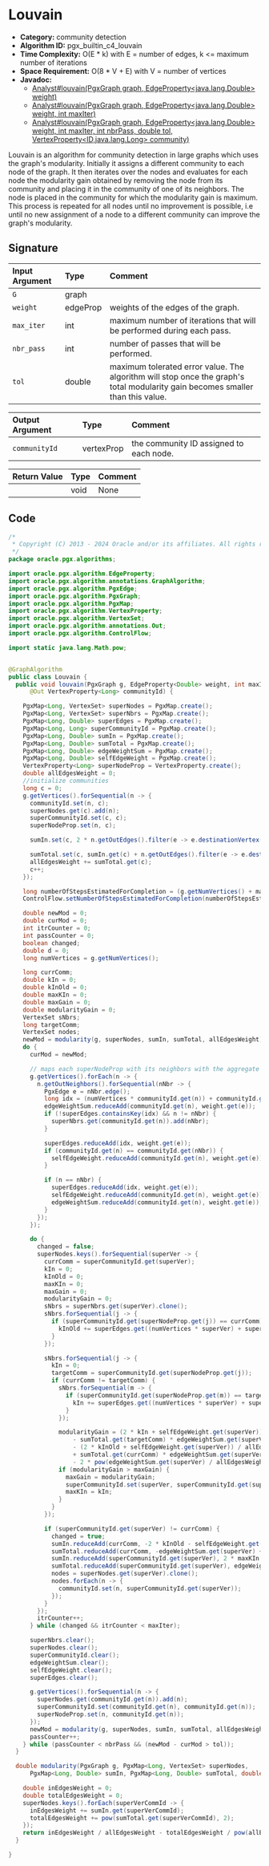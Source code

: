 # Louvain

- **Category:** community detection
- **Algorithm ID:** pgx_builtin_c4_louvain
- **Time Complexity:** O(E * k) with E = number of edges, k <= maximum number of iterations
- **Space Requirement:** O(8 * V + E) with V = number of vertices
- **Javadoc:**
  - [Analyst#louvain(PgxGraph graph, EdgeProperty<java.lang.Double> weight)](https://docs.oracle.com/en/database/oracle/property-graph/24.3/spgjv/oracle/pgx/api/Analyst.html#louvain-oracle.pgx.api.PgxGraph-oracle.pgx.api.EdgeProperty-)
  - [Analyst#louvain(PgxGraph graph, EdgeProperty<java.lang.Double> weight, int maxIter)](https://docs.oracle.com/en/database/oracle/property-graph/24.3/spgjv/oracle/pgx/api/Analyst.html#louvain-oracle.pgx.api.PgxGraph-oracle.pgx.api.EdgeProperty-int-)
  - [Analyst#louvain(PgxGraph graph, EdgeProperty<java.lang.Double> weight, int maxIter, int nbrPass, double tol, VertexProperty<ID,java.lang.Long> community)](https://docs.oracle.com/en/database/oracle/property-graph/24.3/spgjv/oracle/pgx/api/Analyst.html#louvain-oracle.pgx.api.PgxGraph-oracle.pgx.api.EdgeProperty-int-int-double-oracle.pgx.api.VertexProperty-)

Louvain is an algorithm for community detection in large graphs which uses the graph's modularity. Initially it assigns a different community to each node of the graph. It then iterates over the nodes and evaluates for each node the modularity gain obtained by removing the node from its community and placing it in the community of one of its neighbors. The node is placed in the community for which the modularity gain is maximum. This process is repeated for all nodes until no improvement is possible, i.e until no new assignment of a node to a different community can improve the graph's modularity.

## Signature

| Input Argument | Type | Comment |
| :--- | :--- | :--- |
| `G` | graph | |
| `weight` | edgeProp<double> | weights of the edges of the graph. |
| `max_iter` | int | maximum number of iterations that will be performed during each pass. |
| `nbr_pass` | int | number of passes that will be performed. |
| `tol` | double | maximum tolerated error value. The algorithm will stop once the graph's total modularity gain becomes smaller than this value. |

| Output Argument | Type | Comment |
| :--- | :--- | :--- |
| `communityId` | vertexProp<long> | the community ID assigned to each node. |

| Return Value | Type | Comment |
| :--- | :--- | :--- |
| | void | None |

## Code

```java
/*
 * Copyright (C) 2013 - 2024 Oracle and/or its affiliates. All rights reserved.
 */
package oracle.pgx.algorithms;

import oracle.pgx.algorithm.EdgeProperty;
import oracle.pgx.algorithm.annotations.GraphAlgorithm;
import oracle.pgx.algorithm.PgxEdge;
import oracle.pgx.algorithm.PgxGraph;
import oracle.pgx.algorithm.PgxMap;
import oracle.pgx.algorithm.VertexProperty;
import oracle.pgx.algorithm.VertexSet;
import oracle.pgx.algorithm.annotations.Out;
import oracle.pgx.algorithm.ControlFlow;

import static java.lang.Math.pow;


@GraphAlgorithm
public class Louvain {
  public void louvain(PgxGraph g, EdgeProperty<Double> weight, int maxIter, int nbrPass, double tol,
      @Out VertexProperty<Long> communityId) {

    PgxMap<Long, VertexSet> superNodes = PgxMap.create();
    PgxMap<Long, VertexSet> superNbrs = PgxMap.create();
    PgxMap<Long, Double> superEdges = PgxMap.create();
    PgxMap<Long, Long> superCommunityId = PgxMap.create();
    PgxMap<Long, Double> sumIn = PgxMap.create();
    PgxMap<Long, Double> sumTotal = PgxMap.create();
    PgxMap<Long, Double> edgeWeightSum = PgxMap.create();
    PgxMap<Long, Double> selfEdgeWeight = PgxMap.create();
    VertexProperty<Long> superNodeProp = VertexProperty.create();
    double allEdgesWeight = 0;
    //initialize communities
    long c = 0;
    g.getVertices().forSequential(n -> {
      communityId.set(n, c);
      superNodes.get(c).add(n);
      superCommunityId.set(c, c);
      superNodeProp.set(n, c);

      sumIn.set(c, 2 * n.getOutEdges().filter(e -> e.destinationVertex() == n).sum(weight));

      sumTotal.set(c, sumIn.get(c) + n.getOutEdges().filter(e -> e.destinationVertex() != n).sum(weight));
      allEdgesWeight += sumTotal.get(c);
      c++;
    });

    long numberOfStepsEstimatedForCompletion = (g.getNumVertices() + maxIter + 1) * nbrPass;
    ControlFlow.setNumberOfStepsEstimatedForCompletion(numberOfStepsEstimatedForCompletion);

    double newMod = 0;
    double curMod = 0;
    int itrCounter = 0;
    int passCounter = 0;
    boolean changed;
    double d = 0;
    long numVertices = g.getNumVertices();

    long currComm;
    double kIn = 0;
    double kInOld = 0;
    double maxKIn = 0;
    double maxGain = 0;
    double modularityGain = 0;
    VertexSet sNbrs;
    long targetComm;
    VertexSet nodes;
    newMod = modularity(g, superNodes, sumIn, sumTotal, allEdgesWeight);
    do {
      curMod = newMod;

      // maps each superNodeProp with its neighbors with the aggregate total weight of the edges
      g.getVertices().forEach(n -> {
        n.getOutNeighbors().forSequential(nNbr -> {
          PgxEdge e = nNbr.edge();
          long idx = (numVertices * communityId.get(n)) + communityId.get(nNbr);
          edgeWeightSum.reduceAdd(communityId.get(n), weight.get(e));
          if (!superEdges.containsKey(idx) && n != nNbr) {
            superNbrs.get(communityId.get(n)).add(nNbr);
          }

          superEdges.reduceAdd(idx, weight.get(e));
          if (communityId.get(n) == communityId.get(nNbr)) {
            selfEdgeWeight.reduceAdd(communityId.get(n), weight.get(e));
          }

          if (n == nNbr) {
            superEdges.reduceAdd(idx, weight.get(e));
            selfEdgeWeight.reduceAdd(communityId.get(n), weight.get(e));
            edgeWeightSum.reduceAdd(communityId.get(n), weight.get(e));
          }
        });
      });

      do {
        changed = false;
        superNodes.keys().forSequential(superVer -> {
          currComm = superCommunityId.get(superVer);
          kIn = 0;
          kInOld = 0;
          maxKIn = 0;
          maxGain = 0;
          modularityGain = 0;
          sNbrs = superNbrs.get(superVer).clone();
          sNbrs.forSequential(j -> {
            if (superCommunityId.get(superNodeProp.get(j)) == currComm) {
              kInOld += superEdges.get((numVertices * superVer) + superNodeProp.get(j));
            }
          });

          sNbrs.forSequential(j -> {
            kIn = 0;
            targetComm = superCommunityId.get(superNodeProp.get(j));
            if (currComm != targetComm) {
              sNbrs.forSequential(m -> {
                if (superCommunityId.get(superNodeProp.get(m)) == targetComm) {
                  kIn += superEdges.get((numVertices * superVer) + superNodeProp.get(m));
                }
              });

              modularityGain = (2 * kIn + selfEdgeWeight.get(superVer)) / allEdgesWeight
                  - sumTotal.get(targetComm) * edgeWeightSum.get(superVer) * 2 / pow(allEdgesWeight, 2)
                  - (2 * kInOld + selfEdgeWeight.get(superVer)) / allEdgesWeight
                  + sumTotal.get(currComm) * edgeWeightSum.get(superVer) * 2 / pow(allEdgesWeight, 2)
                  - 2 * pow(edgeWeightSum.get(superVer) / allEdgesWeight, 2);
              if (modularityGain > maxGain) {
                maxGain = modularityGain;
                superCommunityId.set(superVer, superCommunityId.get(superNodeProp.get(j)));
                maxKIn = kIn;
              }
            }
          });

          if (superCommunityId.get(superVer) != currComm) {
            changed = true;
            sumIn.reduceAdd(currComm, -2 * kInOld - selfEdgeWeight.get(superVer));
            sumTotal.reduceAdd(currComm, -edgeWeightSum.get(superVer) + kInOld);
            sumIn.reduceAdd(superCommunityId.get(superVer), 2 * maxKIn + selfEdgeWeight.get(superVer));
            sumTotal.reduceAdd(superCommunityId.get(superVer), edgeWeightSum.get(superVer));
            nodes = superNodes.get(superVer).clone();
            nodes.forEach(n -> {
              communityId.set(n, superCommunityId.get(superVer));
            });
          }
        });
        itrCounter++;
      } while (changed && itrCounter < maxIter);

      superNbrs.clear();
      superNodes.clear();
      superCommunityId.clear();
      edgeWeightSum.clear();
      selfEdgeWeight.clear();
      superEdges.clear();

      g.getVertices().forSequential(n -> {
        superNodes.get(communityId.get(n)).add(n);
        superCommunityId.set(communityId.get(n), communityId.get(n));
        superNodeProp.set(n, communityId.get(n));
      });
      newMod = modularity(g, superNodes, sumIn, sumTotal, allEdgesWeight);
      passCounter++;
    } while (passCounter < nbrPass && (newMod - curMod > tol));
  }

  double modularity(PgxGraph g, PgxMap<Long, VertexSet> superNodes,
      PgxMap<Long, Double> sumIn, PgxMap<Long, Double> sumTotal, double allEdgesWeight) {

    double inEdgesWeight = 0;
    double totalEdgesWeight = 0;
    superNodes.keys().forEach(superVerCommId -> {
      inEdgesWeight += sumIn.get(superVerCommId);
      totalEdgesWeight += pow(sumTotal.get(superVerCommId), 2);
    });
    return inEdgesWeight / allEdgesWeight - totalEdgesWeight / pow(allEdgesWeight, 2);
  }

}
```
